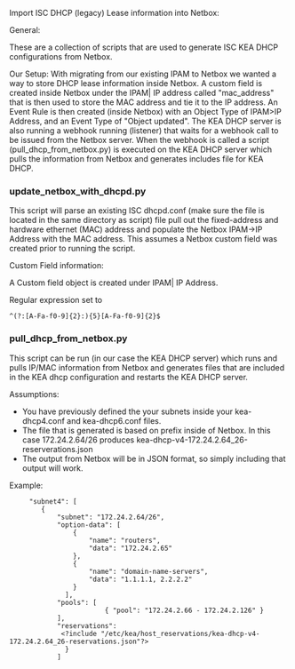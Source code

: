 Import ISC DHCP (legacy) Lease information into Netbox:

General: 

These are a collection of scripts that are used to generate ISC KEA DHCP configurations from Netbox.


Our Setup:   With migrating from our existing IPAM to Netbox we wanted a way to store DHCP lease information inside Netbox.   A custom field is created inside Netbox under the IPAM| IP address called "mac_address" that is then used to store the MAC address and tie it to the IP address.   An Event Rule is then created (inside Netbox) with an Object Type of IPAM>IP Address, and an Event Type of "Object updated".   The KEA DHCP server is also running a webhook running (listener) that waits for a webhook call to be issued from the Netbox server.  When the webhook is called a script (pull_dhcp_from_netbox.py) is executed on the KEA DHCP server which pulls the information from Netbox and generates includes file for KEA DHCP.



### update_netbox_with_dhcpd.py ###

This script will parse an existing ISC dhcpd.conf (make sure the file is located in the same directory as script)  file pull out the fixed-address and hardware ethernet (MAC) address and populate the Netbox IPAM->IP Address with the MAC address.  This assumes a Netbox custom field was created prior to running the script.


Custom Field information:

A Custom field object is created under IPAM| IP Address. 

Regular expression set  to 

```
^(?:[A-Fa-f0-9]{2}:){5}[A-Fa-f0-9]{2}$
```



### pull_dhcp_from_netbox.py ###
This script can be run (in our case the KEA DHCP server) which runs and pulls IP/MAC information from Netbox and generates files that are included in the KEA dhcp configuration and restarts the KEA DHCP server.


Assumptions:

- You have previously defined the your subnets inside your kea-dhcp4.conf and kea-dhcp6.conf files.
- The file that is generated is based on prefix inside of Netbox.   In this case 172.24.2.64/26 produces kea-dhcp-v4-172.24.2.64_26-reserverations.json
- The output from Netbox will be in JSON format, so simply including that output will work.



Example:


         "subnet4": [
            {
                "subnet": "172.24.2.64/26",
                "option-data": [
                    {
                        "name": "routers",
                        "data": "172.24.2.65"
                    },
                    {
                        "name": "domain-name-servers",
                        "data": "1.1.1.1, 2.2.2.2"
                    }
                  ],
                "pools": [
                            { "pool": "172.24.2.66 - 172.24.2.126" }
                ],
                "reservations":
                 <?include "/etc/kea/host_reservations/kea-dhcp-v4-172.24.2.64_26-reservations.json"?>
                  }
                ]